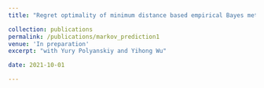 ```yaml
---
title: "Regret optimality of minimum distance based empirical Bayes methods for the Poisson model"

collection: publications
permalink: /publications/markov_prediction1
venue: 'In preparation'
excerpt: "with Yury Polyanskiy and Yihong Wu"

date: 2021-10-01

---
```

